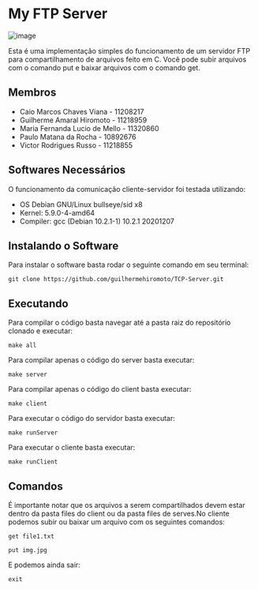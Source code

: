 # My FTP Server

![image](https://user-images.githubusercontent.com/48016991/121280837-47892600-c8ad-11eb-87f1-e0bf338417c3.png)


Esta é uma implementação simples do funcionamento de um servidor FTP para compartilhamento de arquivos feito em C. Você pode subir arquivos com o comando put e baixar arquivos com o comando get.

## Membros

* Caio Marcos Chaves Viana - 11208217
* Guilherme Amaral Hiromoto - 11218959
* Maria Fernanda Lucio de Mello - 11320860
* Paulo Matana da Rocha - 10892676
* Victor Rodrigues Russo - 11218855

## Softwares Necessários

O funcionamento da comunicação cliente-servidor foi testada utilizando:

- OS Debian GNU/Linux bullseye/sid x8
- Kernel: 5.9.0-4-amd64
- Compiler: gcc (Debian 10.2.1-1) 10.2.1 20201207

## Instalando o Software

Para instalar o software basta rodar o seguinte comando em seu terminal:

```
git clone https://github.com/guilhermehiromoto/TCP-Server.git
```

## Executando

Para compilar o código basta navegar até a pasta raiz do repositório clonado e executar:

```
make all
```

Para compilar apenas o código do server basta executar:

```
make server
```

Para compilar apenas o código do client basta executar:

```
make client
```

Para executar o código do servidor basta executar:

```
make runServer
```

Para executar o cliente basta executar:

```
make runClient
```

## Comandos

É importante notar que os arquivos a serem compartilhados devem estar dentro da pasta files do client ou da pasta files de serves.No cliente podemos subir ou baixar um arquivo com os seguintes comandos:

```
get file1.txt
```

```
put img.jpg
```

E podemos ainda sair:

```
exit
```
